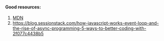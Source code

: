 #### Good resources:

1. [MDN](https://developer.mozilla.org/en-US/docs/Web/JavaScript/EventLoop)
2. https://blog.sessionstack.com/how-javascript-works-event-loop-and-the-rise-of-async-programming-5-ways-to-better-coding-with-2f077c4438b5
